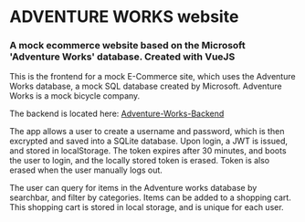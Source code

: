 # ADVENTURE WORKS website
### A mock ecommerce website based on the Microsoft 'Adventure Works' database. Created with VueJS

This is the frontend for a mock E-Commerce site, which uses the Adventure Works database, a mock SQL database created by Microsoft. Adventure Works is a mock bicycle company. 

The backend is located here: [Adventure-Works-Backend](https://github.com/hikemalliday/Adventure-Works-Backend)

The app allows a user to create a username and password, which is then excrypted and saved into a SQLite database. Upon login, a JWT is issued, and stored in localStorage. The token expires after 30 minutes, and boots the user to login, and the locally stored token is erased. Token is also erased when the user manually logs out. 

The user can query for items in the Adventure works database by searchbar, and filter by categories. Items can be added to a shopping cart. This shopping cart is stored in local storage, and is unique for each user.


